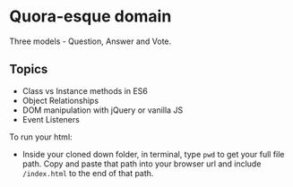 # Quora-esque domain

Three models - Question, Answer and Vote.

## Topics

+ Class vs Instance methods in ES6
+ Object Relationships
+ DOM manipulation with jQuery or vanilla JS
+ Event Listeners

To run your html:

- Inside your cloned down folder, in terminal, type `pwd` to get your full file path. Copy and paste that path into your browser url and include `/index.html` to the end of that path.
